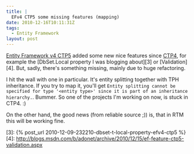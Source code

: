 ```yaml
---
title: |
  EFv4 CTP5 some missing features (mapping)
date: 2010-12-16T10:11:31Z
tags:
  - Entity Framework
layout: post
---
```

[Entity Framework v4 CTP5][1] added some new nice features since [CTP4][2], for example the [DbSet<T>.Local property I was blogging about][3] or [Validation][4]. But, sadly, there's something missing, mainly due to huge refactoring.

I hit the wall with one in particular. It's entity splitting together with TPH inheritance. If you try to map it, you'll get `Entity splitting cannot be specified for type '<entity type>' since it is part of an inheritance hierarchy.`. Bummer. So one of the projects I'm working on now, is stuck in CTP4. :)

On the other hand, the good news (from reliable source ;)) is, that in RTM this will be working fine.

[1]: http://www.microsoft.com/downloads/en/details.aspx?FamilyID=35adb688-f8a7-4d28-86b1-b6235385389d
[2]: http://www.microsoft.com/downloads/en/details.aspx?FamilyID=4e094902-aeff-4ee2-a12d-5881d4b0dd3e
[3]: {% post_url 2010-12-09-232210-dbset-t-local-property-efv4-ctp5 %}
[4]: http://blogs.msdn.com/b/adonet/archive/2010/12/15/ef-feature-ctp5-validation.aspx